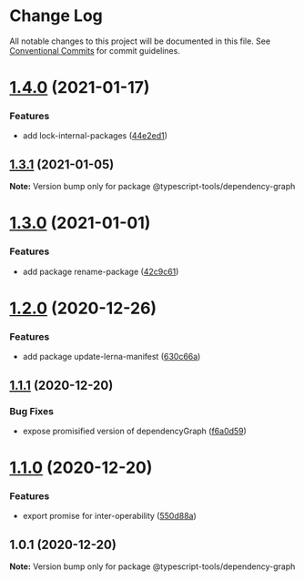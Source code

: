 # Change Log

All notable changes to this project will be documented in this file.
See [Conventional Commits](https://conventionalcommits.org) for commit guidelines.

# [1.4.0](https://github.com/typescript-tools/typescript-tools/compare/@typescript-tools/dependency-graph@1.3.1...@typescript-tools/dependency-graph@1.4.0) (2021-01-17)


### Features

* add lock-internal-packages ([44e2ed1](https://github.com/typescript-tools/typescript-tools/commit/44e2ed1cebba3a02e48ca5c6bd9c67aa21b178ed))





## [1.3.1](https://github.com/typescript-tools/typescript-tools/compare/@typescript-tools/dependency-graph@1.3.0...@typescript-tools/dependency-graph@1.3.1) (2021-01-05)

**Note:** Version bump only for package @typescript-tools/dependency-graph





# [1.3.0](https://github.com/typescript-tools/typescript-tools/compare/@typescript-tools/dependency-graph@1.2.0...@typescript-tools/dependency-graph@1.3.0) (2021-01-01)


### Features

* add package rename-package ([42c9c61](https://github.com/typescript-tools/typescript-tools/commit/42c9c61524dc58244a64bf01699dbc737504a111))





# [1.2.0](https://github.com/typescript-tools/typescript-tools/compare/@typescript-tools/dependency-graph@1.1.1...@typescript-tools/dependency-graph@1.2.0) (2020-12-26)


### Features

* add package update-lerna-manifest ([630c66a](https://github.com/typescript-tools/typescript-tools/commit/630c66ac552f55953790d7e5faa476886330ceda))





## [1.1.1](https://github.com/typescript-tools/typescript-tools/compare/@typescript-tools/dependency-graph@1.1.0...@typescript-tools/dependency-graph@1.1.1) (2020-12-20)


### Bug Fixes

* expose promisified version of dependencyGraph ([f6a0d59](https://github.com/typescript-tools/typescript-tools/commit/f6a0d591d5bb086661221834eb9afc12b1f0abd4))





# [1.1.0](https://github.com/typescript-tools/typescript-tools/compare/@typescript-tools/dependency-graph@1.0.1...@typescript-tools/dependency-graph@1.1.0) (2020-12-20)


### Features

* export promise for inter-operability ([550d88a](https://github.com/typescript-tools/typescript-tools/commit/550d88ad24009ac77ee3662aff9c82fc425dc6e4))





## 1.0.1 (2020-12-20)

**Note:** Version bump only for package @typescript-tools/dependency-graph

